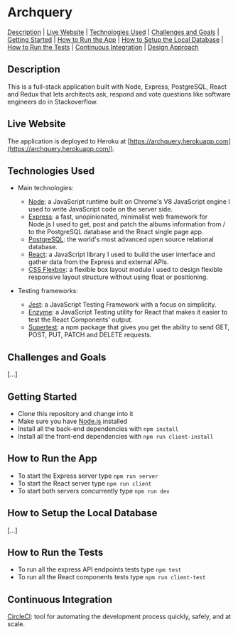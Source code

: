 # Archquery

[Description](#description) | [Live Website](#live-website) | [Technologies Used](#technologies-used) | [Challenges and Goals](#challenges-and-goals) | [Getting Started](#getting-started) | [How to Run the App](#how-to-run-the-app) | [How to Setup the Local Database](#how-to-setup-the-local-database) | [How to Run the Tests](#how-to-run-the-tests) | [Continuous Integration](#continuous-integration) | [Design Approach](#design-approach)

## Description

This is a full-stack application built with Node, Express, PostgreSQL, React and Redux that lets architects ask, respond and vote questions like software engineers do in Stackoverflow.

## Live Website

The application is deployed to Heroku at [https://archquery.herokuapp.com](https://archquery.herokuapp.com/).

## Technologies Used

- Main technologies:
  * [Node](https://nodejs.org/en/): a JavaScript runtime built on Chrome's V8 JavaScript engine I used to write JavaScript code on the server side.
  * [Express](https://expressjs.com/): a fast, unopinionated, minimalist web framework for Node.js I used to get, post and patch the albums information from / to the PostgreSQL database and the React single page app.
  * [PostgreSQL](https://www.postgresql.org/): the world's most advanced open source relational database.
  * [React](https://reactjs.org/): a JavaScript library I used to build the user interface and gather data from the Express and external APIs.
  * [CSS Flexbox](https://developer.mozilla.org/en-US/docs/Web/CSS/CSS_Flexible_Box_Layout/Basic_Concepts_of_Flexbox): a flexible box layout module I used to design flexible responsive layout structure without using float or positioning.
  
- Testing frameworks:
  * [Jest](https://jestjs.io/): a JavaScript Testing Framework with a focus on simplicity.
  * [Enzyme](https://www.npmjs.com/package/enzyme): a JavaScript Testing utility for React that makes it easier to test the React Components' output.
  * [Supertest](https://www.npmjs.com/package/supertest): a npm package that gives you get the ability to send GET, POST, PUT, PATCH and DELETE requests.

## Challenges and Goals

[...]

## Getting Started

* Clone this repository and change into it
* Make sure you have [Node.js](https://nodejs.org/en/download/) installed
* Install all the back-end dependencies with ```npm install```
* Install all the front-end dependencies with ```npm run client-install```

## How to Run the App

* To start the Express server type ```npm run server```
* To start the React server type ```npm run client```
* To start both servers concurrently type ```npm run dev```

## How to Setup the Local Database

[...]

## How to Run the Tests

* To run all the express API endpoints tests type ```npm test```
* To run all the React components tests type ```npm run client-test```

## Continuous Integration

[CircleCI](https://circleci.com/): tool for automating the development process quickly, safely, and at scale.
